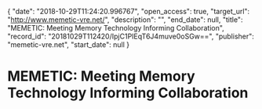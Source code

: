 {
  "date": "2018-10-29T11:24:20.996767", 
  "open_access": true, 
  "target_url": "http://www.memetic-vre.net/", 
  "description": "", 
  "end_date": null, 
  "title": "MEMETIC: Meeting Memory Technology Informing Collaboration", 
  "record_id": "20181029T112420/IpjC1PIEqT6J4muve0oSGw==", 
  "publisher": "memetic-vre.net", 
  "start_date": null
}

# MEMETIC: Meeting Memory Technology Informing Collaboration

